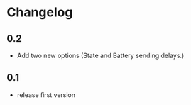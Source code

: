 # Changelog

## 0.2
- Add two new options (State and Battery sending delays.)

## 0.1

- release first version